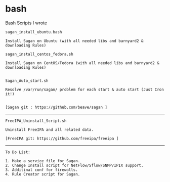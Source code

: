 # bash
Bash Scripts I wrote


    sagan_install_ubuntu.bash   

    Install Sagan on Ubuntu (with all needed libs and barnyard2 & downloading Rules)
    
    sagan_install_centos_fedora.sh
    
    Install Sagan on CentOS/Fedora (with all needed libs and barnyard2 & downloading Rules)
	
	
	Sagan_Auto_start.sh
	
	Resolve /var/run/sagan/ problem for each start & auto start (Just Cron it!)
	

    [Sagan git : https://github.com/beave/sagan ]
---------------------------------------------------------------------------------------------
    FreeIPA_Uninstall_Script.sh

    Uninstall FreeIPA and all related data.

    [FreeIPA git: https://github.com/freeipa/freeipa ]
---------------------------------------------------------------------------------------------
    To Do List:
    
    1. Make a service file for Sagan.
    2. Change Install script for NetFlow/Sflow/SNMP/IPIX support.
    3. Additinal conf for firewalls.
    4. Rule Creator script for Sagan.
